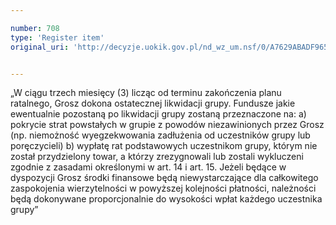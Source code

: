 ```yaml
---

number: 708
type: 'Register item'
original_uri: 'http://decyzje.uokik.gov.pl/nd_wz_um.nsf/0/A7629ABADF965BD0C12572DD00329670?OpenDocument'


---
```


„W ciągu trzech miesięcy (3) licząc od terminu zakończenia planu ratalnego, Grosz dokona ostatecznej likwidacji grupy. Fundusze jakie ewentualnie pozostaną po likwidacji grupy zostaną przeznaczone na: a) pokrycie strat powstałych w grupie z powodów niezawinionych przez Grosz (np. niemożność wyegzekwowania zadłużenia od uczestników grupy lub poręczycieli) b) wypłatę rat podstawowych uczestnikom grupy, którym nie został przydzielony towar, a którzy zrezygnowali lub zostali wykluczeni zgodnie z zasadami określonymi w art. 14 i art. 15. Jeżeli będące w dyspozycji Grosz środki finansowe będą niewystarczające dla całkowitego zaspokojenia wierzytelności w powyższej kolejności płatności, należności będą dokonywane proporcjonalnie do wysokości wpłat każdego uczestnika grupy”
